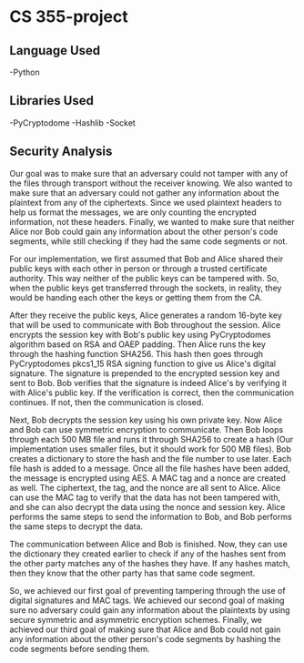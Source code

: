 # CS 355-project
## Language Used
-Python
## Libraries Used
-PyCryptodome
-Hashlib
-Socket
## Security Analysis
Our goal was to make sure that an adversary could not tamper with any of the files through transport without the receiver knowing. We also wanted to make sure that an adversary could not gather any information about the plaintext from any of the ciphertexts. Since we used plaintext headers to help us format the messages, we are only counting the encrypted information, not these headers. Finally, we wanted to make sure that neither Alice nor Bob could gain any information about the other person's code segments, while still checking if they had the same code segments or not.

For our implementation, we first assumed that Bob and Alice shared their public keys with each other in person or through a trusted certificate authority. This way neither of the public keys can be tampered with. So, when the public keys get transferred through the sockets, in reality, they would be handing each other the keys or getting them from the CA.

After they receive the public keys, Alice generates a random 16-byte key that will be used to communicate with Bob throughout the session. Alice encrypts the session key with Bob's public key using PyCryptodomes algorithm based on RSA and OAEP padding. Then Alice runs the key through the hashing function SHA256. This hash then goes through PyCryptodomes pkcs1_15 RSA signing function to give us Alice's digital signature. The signature is prepended to the encrypted session key and sent to Bob. Bob verifies that the signature is indeed Alice's by verifying it with Alice's public key. If the verification is correct, then the communication continues. If not, then the communication is closed.

Next, Bob decrypts the session key using his own private key. Now Alice and Bob can use symmetric encryption to communicate. Then Bob loops through each 500 MB file and runs it through SHA256 to create a hash (Our implementation uses smaller files, but it should work for 500 MB files). Bob creates a dictionary to store the hash and the file number to use later. Each file hash is added to a message. Once all the file hashes have been added, the message is encrypted using AES. A MAC tag and a nonce are created as well. The ciphertext, the tag, and the nonce are all sent to Alice. Alice can use the MAC tag to verify that the data has not been tampered with, and she can also decrypt the data using the nonce and session key. Alice performs the same steps to send the information to Bob, and Bob performs the same steps to decrypt the data.

The communication between Alice and Bob is finished. Now, they can use the dictionary they created earlier to check if any of the hashes sent from the other party matches any of the hashes they have. If any hashes match, then they know that the other party has that same code segment. 

So, we achieved our first goal of preventing tampering through the use of digital signatures and MAC tags. We achieved our second goal of making sure no adversary could gain any information about the plaintexts by using secure symmetric and asymmetric encryption schemes. Finally, we achieved our third goal of making sure that Alice and Bob could not gain any information about the other person's code segments by hashing the code segments before sending them.
